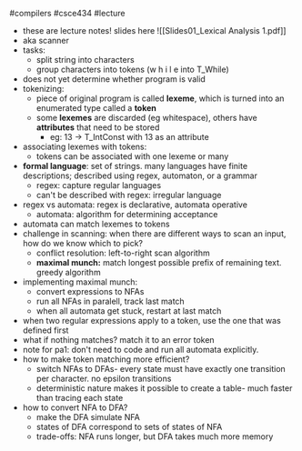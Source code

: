 #compilers
#csce434
#lecture
- these are lecture notes! slides here ![[Slides01_Lexical Analysis 1.pdf]]
- aka scanner
- tasks:
	- split string into characters
	- group characters into tokens (w h i l e into T_While)
- does not yet determine whether program is valid
- tokenizing:
	- piece of original program is called **lexeme**, which is turned into an enumerated type called a **token** 
	- some **lexemes** are discarded (eg whitespace), others have **attributes** that need to be stored
		- eg: 13 -> T_IntConst with 13 as an attribute
- associating lexemes with tokens:
	- tokens can be associated with one lexeme or many
- **formal language**: set of strings. many languages have finite descriptions; described using regex, automaton, or a grammar
	- regex: capture regular languages
	- can't be described with regex: irregular language
- regex vs automata: regex is declarative, automata operative
	- automata: algorithm for determining acceptance
- automata can match lexemes to tokens
- challenge in scanning: when there are different ways to scan an input, how do we know which to pick?
	- conflict resolution: left-to-right scan algorithm
	- **maximal munch:** match longest possible prefix of remaining text. greedy algorithm
- implementing maximal munch:
	- convert expressions to NFAs
	- run all NFAs in paralell, track last match
	- when all automata get stuck, restart at last match
- when two regular expressions apply to a token, use the one that was defined first
- what if nothing matches? match it to an error token
- note for pa1: don't need to code and run all automata explicitly.
- how to make token matching more efficient?
	- switch NFAs to DFAs- every state must have exactly one transition per character. no epsilon transitions
	- deterministic nature makes it possible to create a table- much faster than tracing each state
- how to convert NFA to DFA?
	- make the DFA simulate NFA
	- states of DFA correspond to sets of states of NFA
	- trade-offs: NFA runs longer, but DFA takes much more memory
